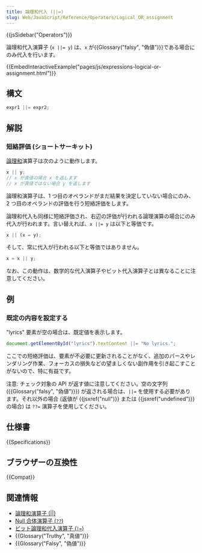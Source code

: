 ```yaml
---
title: 論理和代入 (||=)
slug: Web/JavaScript/Reference/Operators/Logical_OR_assignment
---
```


{{jsSidebar("Operators")}}

論理和代入演算子 (`x ||= y`) は、`x` が{{Glossary("falsy", "偽値")}}である場合にのみ代入を行います。

{{EmbedInteractiveExample("pages/js/expressions-logical-or-assignment.html")}}

## 構文

```js
expr1 ||= expr2;
```

## 解説

### 短絡評価 (ショートサーキット)

[論理和](/ja/docs/Web/JavaScript/Reference/Operators/Logical_OR)演算子は次のように動作します。

```js
x || y;
// x が真値の場合 x を返します
// x が真値ではない場合 y を返します
```

論理和演算子は、1 つ目のオペランドがまだ結果を決定していない場合にのみ、2 つ目のオペランドの評価を行う短絡評価をします。

論理和代入も同様に短絡評価され、右辺の評価が行われる論理演算の場合にのみ代入が行われます。言い替えれば、`x ||= y` は以下と等価です。

```js
x || (x = y);
```

そして、常に代入が行われる以下と等価ではありません。

```js example-bad
x = x || y;
```

なお、この動作は、数学的な代入演算子やビット代入演算子とは異なることに注意してください。

## 例

### 既定の内容を設定する

"lyrics" 要素が空の場合は、既定値を表示します。

```js
document.getElementById("lyrics").textContent ||= "No lyrics.";
```

ここでの短絡評価は、要素が不必要に更新されることがなく、追加のパースやレンダリング作業、フォーカスの損失などの望ましくない副作用を引き起こすことがないので、特に有益です。

注意: チェック対象の API が返す値に注意してください。空の文字列 ({{Glossary("falsy", "偽値")}}) が返される場合は、`||=` を使用する必要があります。それ以外の場合 (返値が {{jsxref("null")}} または {{jsxref("undefined")}} の場合) は `??=` 演算子を使用してください。

## 仕様書

{{Specifications}}

## ブラウザーの互換性

{{Compat}}

## 関連情報

- [論理和演算子 (||)](/ja/docs/Web/JavaScript/Reference/Operators/Logical_OR)
- [Null 合体演算子 (`??`)](/ja/docs/Web/JavaScript/Reference/Operators/Nullish_coalescing_operator)
- [ビット論理和代入演算子 (`|=`)](/ja/docs/Web/JavaScript/Reference/Operators/Bitwise_OR_assignment)
- {{Glossary("Truthy", "真値")}}
- {{Glossary("Falsy", "偽値")}}
